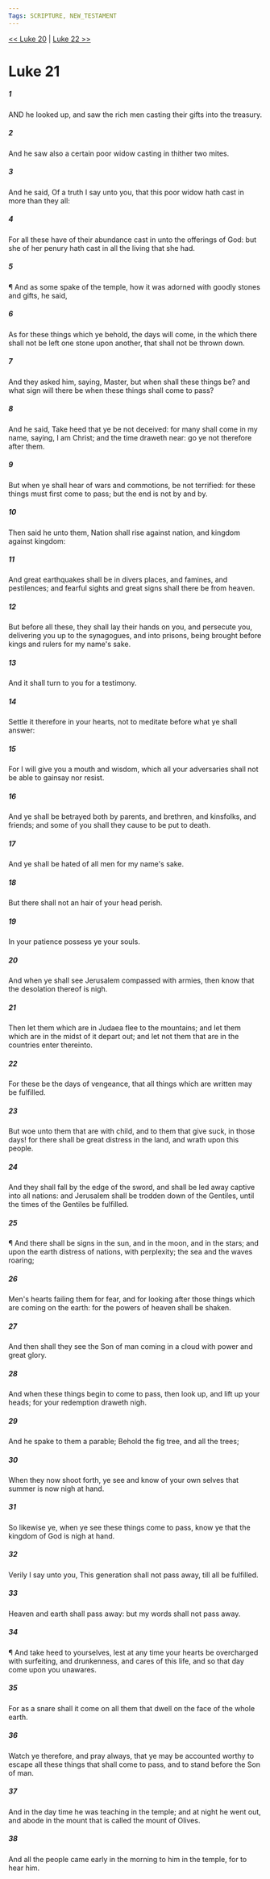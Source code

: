 ```yaml
---
Tags: SCRIPTURE, NEW_TESTAMENT
---
```


[<< Luke 20](NEW_TESTAMENT/03_Luke/Luke_20.md) | [Luke 22 >>](NEW_TESTAMENT/03_Luke/Luke_22.md)

# Luke 21

##### 1
 AND he looked up, and saw the rich men casting their gifts into the treasury.
##### 2
 And he saw also a certain poor widow casting in thither two mites.
##### 3
 And he said, Of a truth I say unto you, that this poor widow hath cast in more than they all:
##### 4
 For all these have of their abundance cast in unto the offerings of God: but she of her penury hath cast in all the living that she had.
##### 5
 ¶ And as some spake of the temple, how it was adorned with goodly stones and gifts, he said,
##### 6
 As for these things which ye behold, the days will come, in the which there shall not be left one stone upon another, that shall not be thrown down.
##### 7
 And they asked him, saying, Master, but when shall these things be? and what sign will there be when these things shall come to pass?
##### 8
 And he said, Take heed that ye be not deceived: for many shall come in my name, saying, I am Christ; and the time draweth near: go ye not therefore after them.
##### 9
 But when ye shall hear of wars and commotions, be not terrified: for these things must first come to pass; but the end is not by and by.
##### 10
 Then said he unto them, Nation shall rise against nation, and kingdom against kingdom:
##### 11
 And great earthquakes shall be in divers places, and famines, and pestilences; and fearful sights and great signs shall there be from heaven.
##### 12
 But before all these, they shall lay their hands on you, and persecute you, delivering you up to the synagogues, and into prisons, being brought before kings and rulers for my name's sake.
##### 13
 And it shall turn to you for a testimony.
##### 14
 Settle it therefore in your hearts, not to meditate before what ye shall answer:
##### 15
 For I will give you a mouth and wisdom, which all your adversaries shall not be able to gainsay nor resist.
##### 16
 And ye shall be betrayed both by parents, and brethren, and kinsfolks, and friends; and some of you shall they cause to be put to death.
##### 17
 And ye shall be hated of all men for my name's sake.
##### 18
 But there shall not an hair of your head perish.
##### 19
 In your patience possess ye your souls.
##### 20
 And when ye shall see Jerusalem compassed with armies, then know that the desolation thereof is nigh.
##### 21
 Then let them which are in Judaea flee to the mountains; and let them which are in the midst of it depart out; and let not them that are in the countries enter thereinto.
##### 22
 For these be the days of vengeance, that all things which are written may be fulfilled.
##### 23
 But woe unto them that are with child, and to them that give suck, in those days! for there shall be great distress in the land, and wrath upon this people.
##### 24
 And they shall fall by the edge of the sword, and shall be led away captive into all nations: and Jerusalem shall be trodden down of the Gentiles, until the times of the Gentiles be fulfilled.
##### 25
 ¶ And there shall be signs in the sun, and in the moon, and in the stars; and upon the earth distress of nations, with perplexity; the sea and the waves roaring;
##### 26
 Men's hearts failing them for fear, and for looking after those things which are coming on the earth: for the powers of heaven shall be shaken.
##### 27
 And then shall they see the Son of man coming in a cloud with power and great glory.
##### 28
 And when these things begin to come to pass, then look up, and lift up your heads; for your redemption draweth nigh.
##### 29
 And he spake to them a parable; Behold the fig tree, and all the trees;
##### 30
 When they now shoot forth, ye see and know of your own selves that summer is now nigh at hand.
##### 31
 So likewise ye, when ye see these things come to pass, know ye that the kingdom of God is nigh at hand.
##### 32
 Verily I say unto you, This generation shall not pass away, till all be fulfilled.
##### 33
 Heaven and earth shall pass away: but my words shall not pass away.
##### 34
 ¶ And take heed to yourselves, lest at any time your hearts be overcharged with surfeiting, and drunkenness, and cares of this life, and so that day come upon you unawares.
##### 35
 For as a snare shall it come on all them that dwell on the face of the whole earth.
##### 36
 Watch ye therefore, and pray always, that ye may be accounted worthy to escape all these things that shall come to pass, and to stand before the Son of man.
##### 37
 And in the day time he was teaching in the temple; and at night he went out, and abode in the mount that is called the mount of Olives.
##### 38
 And all the people came early in the morning to him in the temple, for to hear him.

